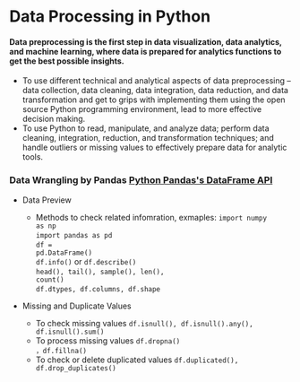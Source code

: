 # Data Processing in Python
#### Data preprocessing is the first step in data visualization, data analytics, and machine learning, where data is prepared for analytics functions to get the best possible insights. 

* To use different technical and analytical aspects of data preprocessing – data collection, data cleaning, data integration, data reduction, and data transformation and get to grips with implementing them using the open source Python programming environment, lead to more effective decision making. 
* To use Python to read, manipulate, and analyze data; perform data cleaning, integration, reduction, and transformation techniques; and handle outliers or missing values to effectively prepare data for analytic tools.

### Data Wrangling by Pandas <a href=https://pandas.pydata.org/docs/reference/api/pandas.DataFrame.html>Python Pandas's DataFrame API</a>

* Data Preview
  * Methods to check related infomration, exmaples:
<code>import numpy as np</code><br>
<code>import pandas as pd</code><br>
<code>df = pd.DataFrame()</code><br>
<code>df.info()</code> or <code>df.describe()</code><br>
<code>head(), tail(), sample(), len(), count()</code><br>
<code>df.dtypes, df.columns, df.shape</code><br>

* Missing and Duplicate Values
  * To check missing values
<code>df.isnull(), df.isnull().any(), df.isnull().sum()</code>
  * To process missing values
<code>df.dropna() ，df.fillna()</code>
  * To check or delete duplicated values
<code>df.duplicated(), df.drop_duplicates()</code>
